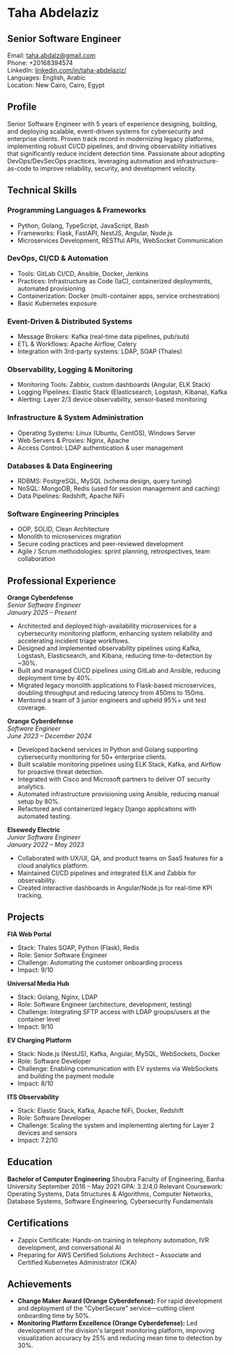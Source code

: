 # **Taha Abdelaziz**
## Senior Software Engineer  
Email: [taha.abdalz@gmail.com](mailto:taha.abdalz@gmail.com)  
Phone: +20168394574  
LinkedIn: [linkedin.com/in/taha-abdelaziz/](linkedin.com/in/taha-abdelaziz/)  
Languages: English, Arabic  
Location: New Cairo, Cairo, Egypt

## Profile

Senior Software Engineer with 5 years of experience designing, building, and deploying scalable, event-driven systems for cybersecurity and enterprise clients. Proven track record in modernizing legacy platforms, implementing robust CI/CD pipelines, and driving observability initiatives that significantly reduce incident detection time. Passionate about adopting DevOps/DevSecOps practices, leveraging automation and infrastructure-as-code to improve reliability, security, and development velocity.

## Technical Skills

### Programming Languages & Frameworks

* Python, Golang, TypeScript, JavaScript, Bash
* Frameworks: Flask, FastAPI, NestJS, Angular, Node.js
* Microservices Development, RESTful APIs, WebSocket Communication

### DevOps, CI/CD & Automation

* Tools: GitLab CI/CD, Ansible, Docker, Jenkins
* Practices: Infrastructure as Code (IaC), containerized deployments, automated provisioning
* Containerization: Docker (multi-container apps, service orchestration)
* Basic Kubernetes exposure

### Event-Driven & Distributed Systems

* Message Brokers: Kafka (real-time data pipelines, pub/sub)
* ETL & Workflows: Apache Airflow, Celery
* Integration with 3rd-party systems: LDAP, SOAP (Thales)

### Observability, Logging & Monitoring

* Monitoring Tools: Zabbix, custom dashboards (Angular, ELK Stack)
* Logging Pipelines: Elastic Stack (Elasticsearch, Logstash, Kibana), Kafka
* Alerting: Layer 2/3 device observability, sensor-based monitoring

### Infrastructure & System Administration

* Operating Systems: Linux (Ubuntu, CentOS), Windows Server
* Web Servers & Proxies: Nginx, Apache
* Access Control: LDAP authentication & user management

### Databases & Data Engineering

* RDBMS: PostgreSQL, MySQL (schema design, query tuning)
* NoSQL: MongoDB, Redis (used for session management and caching)
* Data Pipelines: Redshift, Apache NiFi

### Software Engineering Principles

* OOP, SOLID, Clean Architecture
* Monolith to microservices migration
* Secure coding practices and peer-reviewed development
* Agile / Scrum methodologies: sprint planning, retrospectives, team collaboration

## Professional Experience

**Orange Cyberdefense**  
*Senior Software Engineer*  
*January 2025 – Present*

* Architected and deployed high-availability microservices for a cybersecurity monitoring platform, enhancing system reliability and accelerating incident triage workflows.
* Designed and implemented observability pipelines using Kafka, Logstash, Elasticsearch, and Kibana, reducing time-to-detection by \~30%.
* Built and managed CI/CD pipelines using GitLab and Ansible, reducing deployment time by 40%.
* Migrated legacy monolith applications to Flask-based microservices, doubling throughput and reducing latency from 450ms to 150ms.
* Mentored a team of 3 junior engineers and upheld 95%+ unit test coverage.

**Orange Cyberdefense**  
*Software Engineer*  
*June 2023 – December 2024*

* Developed backend services in Python and Golang supporting cybersecurity monitoring for 50+ enterprise clients.
* Built scalable monitoring pipelines using ELK Stack, Kafka, and Airflow for proactive threat detection.
* Integrated with Cisco and Microsoft partners to deliver OT security analytics.
* Automated infrastructure provisioning using Ansible, reducing manual setup by 80%.
* Refactored and containerized legacy Django applications with automated testing.

**Elsewedy Electric**  
*Junior Software Engineer*  
*January 2022 – May 2023*  

* Collaborated with UX/UI, QA, and product teams on SaaS features for a cloud analytics platform.
* Maintained CI/CD pipelines and integrated ELK and Zabbix for observability.
* Created interactive dashboards in Angular/Node.js for real-time KPI tracking.

## Projects

**FIA Web Portal**

* Stack: Thales SOAP, Python (Flask), Redis
* Role: Senior Software Engineer
* Challenge: Automating the customer onboarding process
* Impact: 9/10

**Universal Media Hub**

* Stack: Golang, Nginx, LDAP
* Role: Software Engineer (architecture, development, testing)
* Challenge: Integrating SFTP access with LDAP groups/users at the container level
* Impact: 9/10

**EV Charging Platform**

* Stack: Node.js (NestJS), Kafka, Angular, MySQL, WebSockets, Docker
* Role: Software Developer
* Challenge: Enabling communication with EV systems via WebSockets and building the payment module
* Impact: 8/10

**ITS Observability**

* Stack: Elastic Stack, Kafka, Apache NiFi, Docker, Redshift
* Role: Software Developer
* Challenge: Scaling the system and implementing alerting for Layer 2 devices and sensors
* Impact: 7.2/10

## Education

**Bachelor of Computer Engineering**
Shoubra Faculty of Engineering, Banha University
September 2016 – May 2021
GPA: 3.2/4.0
Relevant Coursework: Operating Systems, Data Structures & Algorithms, Computer Networks, Database Systems, Software Engineering, Cybersecurity Fundamentals

## Certifications

* Zappix Certificate: Hands-on training in telephony automation, IVR development, and conversational AI
* Preparing for AWS Certified Solutions Architect – Associate and Certified Kubernetes Administrator (CKA)

## Achievements

* **Change Maker Award (Orange Cyberdefense):** For rapid development and deployment of the "CyberSecure" service—cutting client onboarding time by 50%.
* **Monitoring Platform Excellence (Orange Cyberdefense):** Led development of the division's largest monitoring platform, improving visualization accuracy by 25% and reducing mean time to detection by 30%.
